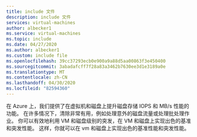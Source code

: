 ```yaml
---
title: include 文件
description: include 文件
services: virtual-machines
author: albecker1
ms.service: virtual-machines
ms.topic: include
ms.date: 04/27/2020
ms.author: albecker1
ms.custom: include file
ms.openlocfilehash: 39cc37293ecb0e900a9a88d5aa00863f3e450400
ms.sourcegitcommit: 3abadafcff7f28a83a3462b7630ee3d1e3189a0e
ms.translationtype: MT
ms.contentlocale: zh-CN
ms.lasthandoff: 04/30/2020
ms.locfileid: "82594360"
---
```

在 Azure 上，我们提供了在虚拟机和磁盘上提升磁盘存储 IOPS 和 MB/s 性能的功能。 在许多情况下，清除非常有用，例如处理意外的磁盘流量或处理批处理作业。 你可以有效地利用 VM 和磁盘级别的突发，在 VM 和磁盘上实现出色的基准和突发性能。 这样，你就可以在 vm 和磁盘上实现出色的基准性能和突发性能。